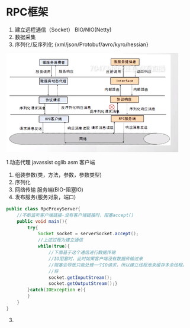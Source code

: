 # RPC框架
1. 建立远程通信（Socket） BIO/NIO(Netty)
2. 数据采集
3. 序列化/反序列化 {xml/json/Protobuf/avro/kyro/hessian}

![RPC框架](../../picture/RPC.PNG)

1.动态代理
    javassist cglib asm
客户端
1. 组装参数(类，方法，参数，参数类型)
2. 序列化
3. 网络传输
服务端(BIO-阻塞IO)
1. 发布服务(服务对象，端口)

```java
public class RpcProxyServer{
    //不断监听客户端链接-没有客户端链接时，阻塞accept()
    public void main(){
        try{
            Socket socket = serverSocket.accept();
            //上述过程为建立通信
            while(true){
                //下面基于这个通信进行数据传输
                //IO阻塞时，此时如果客户端没有数据传输过来
                //阻塞会导致只能处理一个IO请求，所以建立线程池来缓存多余线程。
                //将
                socket.getInputStream();
                socket.getOutputStream();}
        }catch(IOException e){
        }
    }
}

```
3. 